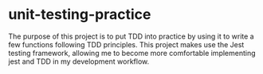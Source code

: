 # unit-testing-practice
The purpose of this project is to put TDD into practice by using it to write a few functions following TDD principles. This project makes use the Jest testing framework, allowing me to become more comfortable implementing jest and TDD in my development workflow.
